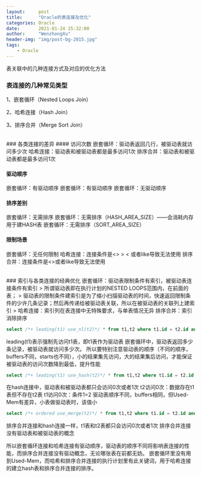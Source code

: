 ```yaml
---
layout:     post
title:      "Oracle的表连接及优化"
categories: Oracle
date:       2021-01-24 15:32:00
author:     "WenzhongXu"
header-img: "img/post-bg-2015.jpg"
tags:
    - Oracle
---
```


<!-- more -->
表关联中的几种连接方式及对应的优化方法

### 表连接的几种常见类型
1、嵌套循环（Nested Loops Join）

2、哈希连接（Hash Join）

3、排序合并（Merge Sort Join）

<br/>
### 各类连接的差异
#### 访问次数
嵌套循环：驱动表返回几行，被驱动表就访问多少次
哈希连接：驱动表和被驱动表都是最多访问1次
排序合并：驱动表和被驱动表都是最多访问1次

#### 驱动顺序
嵌套循环：有驱动顺序
嵌套循环：有驱动顺序
嵌套循环：无驱动顺序

#### 排序差别
嵌套循环：无需排序
嵌套循环：无需排序（HASH_AREA_SIZE）——会消耗内存用于建HASH表
嵌套循环：无需排序（SORT_AREA_SIZE）

#### 限制场景
嵌套循环：无任何限制
哈希连接：连接条件是<> > < 或者like导致无法使用
排序合并：连接条件是<>或者like导致无法使用

<br/>
### 索引与各类连接的经典优化
嵌套循环：驱动表限制条件有索引，被驱动表连接条件有索引
> 所谓驱动表即在执行计划的NESTED LOOPS范围内，在前面的表；
> 驱动表的限制条件建索引是为了缩小扫描驱动表的时间，快速返回限制条件的少许几条记录；然后再传递给被驱动表关联，所以在被驱动表的关联列上建索引
> 
哈希连接：索引列在表连接中无特殊要求，与单表情况无异
排序合并：索引消除排序

```sql
select /*+ leading(t1) use_nl(t2)*/ * from t1,t2 where t1.id = t2.id and t.id = ..
```
 leading(t1)表示强制先访问t1表，即t1表作为驱动表
嵌套循环中，驱动表返回多少条记录，被驱动表就访问多少次。
所以要特别注意驱动表的顺序（不同的顺序，buffers不同，starts也不同），小的结果集先访问，大的结果集后访问，才能保证被驱动表的访问次数降到最低，提升性能

```sql
select /*+ leading(t1) use_hash(t2)*/ * from t1,t2 where t1.id = t2.id and t.id = ..
```
在hash连接中，驱动表和被驱动表都只会访问0次或者1次
t2访问0次：数据存在t1表但不存在t2表
t1访问0次：条件1=2
驱动表顺序不同，buffers相同，但Used-Mem有差异，小表做驱动表时，该值小

```sql
select /*+ ordered use_merge(t2)*/ * from t1,t2 where t1.id = t2.id and t.id = ..
```
排序合并连接和hash连接一样，t1表和t2表都只会访问0次或者1次
排序合并连接没有驱动表和被驱动表的概念

所以嵌套循环连接和哈希连接有驱动顺序，驱动表的顺序不同将影响表连接的性能，而排序合并连接没有驱动概念，无论哪张表在前都无妨。
嵌套循环里没有用到Used-Mem，而哈希和排序合并连接的执行计划里有此关键词，用于哈希连接的建立hash表和排序合并连接的排序。